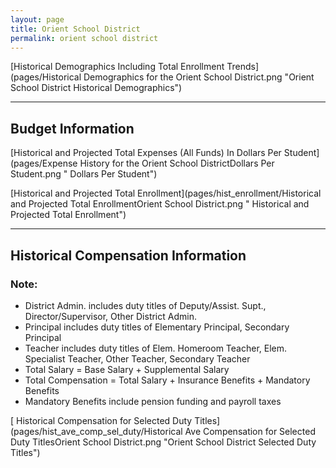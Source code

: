 ```yaml
---
layout: page
title: Orient School District
permalink: orient school district
---
```



[Historical Demographics Including Total Enrollment Trends](pages/Historical Demographics for the Orient School District.png "Orient School District Historical Demographics")

___

## Budget Information

[Historical and Projected Total Expenses (All Funds) In Dollars Per Student](pages/Expense History for the Orient School DistrictDollars Per Student.png " Dollars Per Student")

[Historical and Projected Total Enrollment](pages/hist_enrollment/Historical and Projected Total EnrollmentOrient School District.png " Historical and Projected Total Enrollment")


___

## Historical Compensation Information
### Note:
- District Admin. includes duty titles of Deputy/Assist. Supt., Director/Supervisor, Other District Admin.
- Principal includes duty titles of Elementary Principal, Secondary Principal
- Teacher includes duty titles of Elem. Homeroom Teacher, Elem. Specialist Teacher, Other Teacher, Secondary Teacher
- Total Salary = Base Salary + Supplemental Salary
- Total Compensation = Total Salary + Insurance Benefits + Mandatory Benefits
- Mandatory Benefits include pension funding and payroll taxes

[ Historical Compensation for Selected Duty Titles](pages/hist_ave_comp_sel_duty/Historical Ave Compensation for Selected Duty TitlesOrient School District.png "Orient School District Selected Duty Titles")

